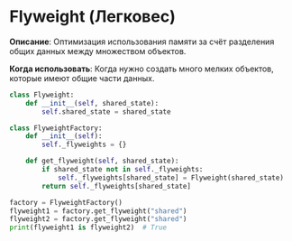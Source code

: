 # Flyweight (Легковес)

**Описание**: Оптимизация использования памяти за счёт разделения общих данных между множеством объектов.

**Когда использовать**: Когда нужно создать много мелких объектов, которые имеют общие части данных.

```python
class Flyweight:
    def __init__(self, shared_state):
        self.shared_state = shared_state

class FlyweightFactory:
    def __init__(self):
        self._flyweights = {}

    def get_flyweight(self, shared_state):
        if shared_state not in self._flyweights:
            self._flyweights[shared_state] = Flyweight(shared_state)
        return self._flyweights[shared_state]

factory = FlyweightFactory()
flyweight1 = factory.get_flyweight("shared")
flyweight2 = factory.get_flyweight("shared")
print(flyweight1 is flyweight2)  # True
```
